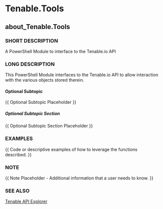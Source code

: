 # Tenable.Tools

## about_Tenable.Tools

### SHORT DESCRIPTION

A PowerShell Module to interface to the Tenable.io API

### LONG DESCRIPTION

This PowerShell Module interfaces to the Tenable.io API to allow interaction with the various objects stored therein.

#### Optional Subtopic

{{ Optional Subtopic Placeholder }}

##### Optional Subtopic Section

{{ Optional Subtopic Section Placeholder }}

### EXAMPLES

{{ Code or descriptive examples of how to leverage the functions described. }}

### NOTE

{{ Note Placeholder - Additional information that a user needs to know. }}

### SEE ALSO

[Tenable API Explorer](https://developer.tenable.com/reference#navigate)
